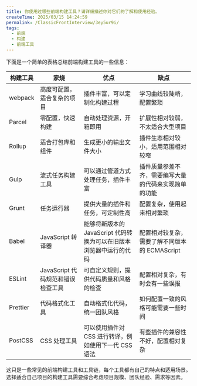 ```yaml
---
title: 你使用过哪些前端构建工具？请详细描述你对它们的了解和使用经验。
createTime: 2025/03/15 14:24:59
permalink: /ClassicFrontInterview/3ey5ur9i/
tags:
  - 前端
  - 构建
  - 前端工具
---
```


下面是一个简单的表格总结前端构建工具的一些信息：

| 构建工具 | 家烧                              | 优点                                                               | 缺点                                                 |
| -------- | --------------------------------- | ------------------------------------------------------------------ | ---------------------------------------------------- |
| webpack  | 高度可配置，适合复杂的项目        | 插件丰富，可以定制化构建过程                                       | 学习曲线较陡峭，配置繁琐                             |
| Parcel   | 零配置，快速构建                  | 自动处理资源，开箱即用                                             | 扩展性相对较弱，不太适合大型项目                     |
| Rollup   | 适合打包库和组件                  | 生成更小的输出文件大小                                             | 插件生态相对较小，适用范围相对较窄                   |
| Gulp     | 流式任务构建工具                  | 可以通过管道方式处理任务，插件丰富                                 | 插件质量参差不齐，需要编写大量的代码来实现简单的功能 |
| Grunt    | 任务运行器                        | 提供大量的插件和任务，可定制性高                                   | 配置复杂，使用起来相对繁琐                           |
| Babel    | JavaScript 转译器                 | 能够将新版本的 JavaScript 代码转换为可以在旧版本浏览器中运行的代码 | 配置相对较复杂，需要了解不同版本的 ECMAScript        |
| ESLint   | JavaScript 代码规范和错误检查工具 | 可自定义规则，提供代码质量和风格的检查                             | 配置相对复杂，有时会有一些误报                       |
| Prettier | 代码格式化工具                    | 自动格式化代码，统一团队风格                                       | 如何配置一致的风格可能需要一些时间                   |
| PostCSS  | CSS 处理工具                      | 可以使用插件对 CSS 进行转译，例如使用下一代 CSS 语法               | 有些插件的兼容性不好，配置相对复杂                   |

这只是一些常见的前端构建工具和工具链，每个工具都有自己的特点和适用场景。选择适合自己项目的构建工具需要综合考虑项目规模、团队经验、需求等因素。
